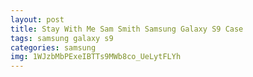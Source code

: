 ```yaml
---
layout: post
title: Stay With Me Sam Smith Samsung Galaxy S9 Case
tags: samsung galaxy s9
categories: samsung
img: 1WJzbMbPExeIBTTs9MWb8co_UeLytFLYh
---
```

